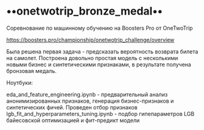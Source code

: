 # ••onetwotrip_bronze_medal••
Соревнование по машинному обучению на Boosters Pro от OneTwoTrip

https://boosters.pro/championship/onetwotrip_challenge/overview

Была решена первая задача - предсказать вероятность возврата билета на самолет. Построена довольно простая модель с несколькими новыми бизнес и синтетическими признаками, в результате получена бронзовая медаль.

Ноутбуки:

eda_and_feature_engineering.ipynb - предварительный анализ анонимизированных признаков, генерация бизнес-признаков и синтетических фичей. Проведен отбор признаков
lgb_fit_and_hyperparameters_tuning.ipynb - подбор гипепараметров LGB байесовской оптимизацией и фит-предикт модели
